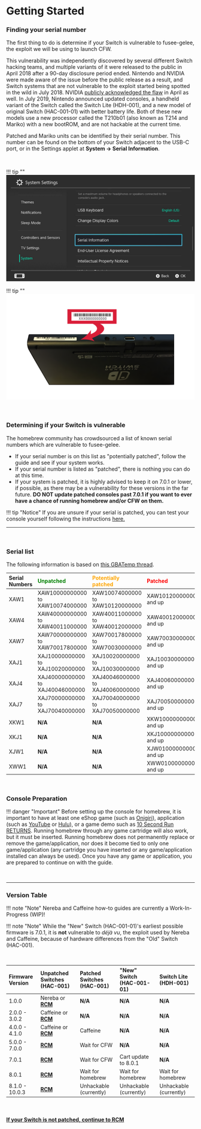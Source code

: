 # Getting Started

### Finding your serial number

The first thing to do is determine if your Switch is vulnerable to fusee-gelee, the exploit we will be using to launch CFW.

This vulnerability was independently discovered by several different Switch hacking teams, and multiple variants of it were released to the public in April 2018 after a 90-day disclosure period ended. Nintendo and NVIDIA were made aware of the issue before the public release as a result, and Switch systems that are not vulnerable to the exploit started being spotted in the wild in July 2018. NVIDIA [publicly acknowledged the flaw](https://nvidia.custhelp.com/app/answers/detail/a_id/4660/~/security-notice%3A-nvidia-tegra-rcm-vulnerability) in April as well. In July 2019, Nintendo announced updated consoles, a handheld variant of the Switch called the Switch Lite (HDH-001), and a new model of original Switch (HAC-001-01) with better battery life. Both of these new models use a new processor called the T210b01 (also known as T214 and Mariko) with a new bootROM, and are not hackable at the current time.

Patched and Mariko units can be identified by their serial number. This number can be found on the bottom of your Switch adjacent to the USB-C port, or in the Settings applet at **System -> Serial Information**. 

&nbsp;

!!! tip ""
    ![Visual for System Settings serial location](../user_guide/img/getting_started_serial_location.jpg)

!!! tip ""
    ![Visual for serial location on the bottom of console](../user_guide/img/serial_switch.png)    

&nbsp;

### Determining if your Switch is vulnerable

The homebrew community has crowdsourced a list of known serial numbers which are vulnerable to fusee-gelee. 

- If your serial number is on this list as "potentially patched", follow the guide and see if your system works. 
- If your serial number is listed as "patched", there is nothing you can do at this time. 
- If your system is patched, it is highly advised to keep it on 7.0.1 or lower, if possible, as there may be a vulnerability for these versions in the far future. **DO NOT update patched consoles past 7.0.1 if you want to ever have a chance of running homebrew and/or CFW on them.**

!!! tip "Notice"
    If you are unsure if your serial is patched, you can test your console yourself following the instructions [here.](emummc/sending_payload.md)

-----

&nbsp;

### Serial list

The following information is based on [this GBATemp thread](https://gbatemp.net/threads/switch-informations-by-serial-number-read-the-first-post-before-asking-questions.481215/).

|  Serial Numbers  | <span style="color:green">Unpatched</span> | <span style="color:orange">Potentially patched</span> | <span style="color:red">Patched</span> |
| :----|:---------------------------------|:---------------------------------|:----------------------|
| XAW1 | XAW10000000000 to XAW10074000000 | XAW10074000000 to XAW10120000000 | XAW10120000000 and up |
| XAW4 | XAW40000000000 to XAW40011000000 | XAW40011000000 to XAW40012000000 | XAW40012000000 and up |
| XAW7 | XAW70000000000 to XAW70017800000 | XAW70017800000 to XAW70030000000 | XAW70030000000 and up |
| XAJ1 | XAJ10000000000 to XAJ10020000000 | XAJ10020000000 to XAJ10030000000 | XAJ10030000000 and up |
| XAJ4 | XAJ40000000000 to XAJ40046000000 | XAJ40046000000 to XAJ40060000000 | XAJ40060000000 and up |
| XAJ7 | XAJ70000000000 to XAJ70040000000 | XAJ70040000000 to XAJ70050000000 | XAJ70050000000 and up |
| XKW1 | **N/A** | **N/A** | XKW10000000000 and up |
| XKJ1 | **N/A** | **N/A** | XKJ10000000000 and up |
| XJW1 | **N/A** | **N/A** | XJW01000000000 and up |
| XWW1 | **N/A** | **N/A** | XWW01000000000 and up |


&nbsp;


### Console Preparation

!!! danger "Important"
    Before setting up the console for homebrew, it is important to have at least one eShop game (such as [Onigiri](https://www.nintendo.com/games/detail/onigiri-switch/)), application (such as [YouTube](https://www.nintendo.com/games/detail/youtube-switch/) or [Hulu](https://www.nintendo.com/games/detail/hulu-switch/)), or a game demo such as [10 Second Run RETURNS](https://www.nintendo.com/games/detail/10-second-run-returns-switch). Running homebrew through any game cartridge will also work, but it must be inserted. Running homebrew does not permanently replace or remove the game/application, nor does it become tied to only one game/application (any cartridge you have inserted or any game/application installed can always be used). Once you have any game or application, you are prepared to continue on with the guide.

&nbsp;

-----

### Version Table

!!! note "Note"
    Nereba and Caffeine how-to guides are currently a Work-In-Progress (WIP)!

!!! note "Note"
    While the "New" Switch (HAC-001-01)'s earliest possible firmware is 7.0.1, it is **not** vulnerable to *déjà vu*, the exploit used by Nereba and Caffeine, because of hardware differences from the "Old" Switch (HAC-001).

&nbsp;

| Firmware Version | Unpatched Switches (HAC-001) | Patched Switches (HAC-001) | "New" Switch (HAC-001-01)   | Switch Lite (HDH-001)  | 
|:---------------|:--------------------------------|:---------------------------|:----------------------------|:-----------------------|
| 1.0.0          | Nereba or [**RCM**](rcm.md)     | **N/A**                    | **N/A**                     | **N/A**                |
| 2.0.0 - 3.0.2  | Caffeine or [**RCM**](rcm.md)   | **N/A**                    | **N/A**                     | **N/A**                |
| 4.0.0 - 4.1.0  | Caffeine or [**RCM**](rcm.md)   | Caffeine                   | **N/A**                     | **N/A**                |
| 5.0.0 - 7.0.0  | [**RCM**](rcm.md)               | Wait for CFW               | **N/A**                     | **N/A**                |
| 7.0.1          | [**RCM**](rcm.md)               | Wait for CFW               | Cart update to 8.0.1        | **N/A**                |
| 8.0.1          | [**RCM**](rcm.md)               | Wait for homebrew          | Wait for homebrew           | Wait for homebrew      |
| 8.1.0 - 10.0.3 | [**RCM**](rcm.md)               | Unhackable (currently)     | Unhackable (currently)      | Unhackable (currently) |

&nbsp;

#### [If your Switch is not patched, continue to RCM <i class="fa fa-arrow-circle-right fa-lg"></i>](rcm.md)
